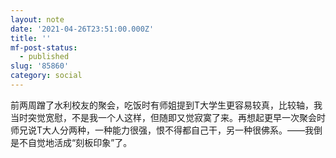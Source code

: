 ```yaml
---
layout: note
date: '2021-04-26T23:51:00.000Z'
title: ''
mf-post-status:
  - published
slug: '85860'
category: social
---
```

前两周蹭了水利校友的聚会，吃饭时有师姐提到T大学生更容易较真，比较轴，我当时突觉宽慰，不是我一个人这样，但随即又觉寂寞了来。再想起更早一次聚会时师兄说T大人分两种，一种能力很强，恨不得都自己干，另一种很佛系。——我倒是不自觉地活成“刻板印象”了。
